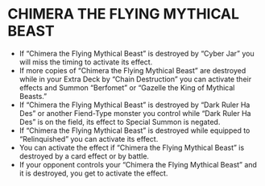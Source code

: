 
# CHIMERA THE FLYING MYTHICAL BEAST

*   If “Chimera the Flying Mythical Beast” is destroyed by “Cyber Jar” you will miss the timing to activate its effect.
*   If more copies of “Chimera the Flying Mythical Beast” are destroyed while in your Extra Deck by “Chain Destruction” you can activate their effects and Summon “Berfomet” or “Gazelle the King of Mythical Beasts.”
*   If “Chimera the Flying Mythical Beast” is destroyed by “Dark Ruler Ha Des” or another Fiend-Type monster you control while “Dark Ruler Ha Des” is on the field, its effect to Special Summon is negated.
*   If “Chimera the Flying Mythical Beast” is destroyed while equipped to “Relinquished” you can activate its effect.
*   You can activate the effect if “Chimera the Flying Mythical Beast” is destroyed by a card effect or by battle.
*   If your opponent controls your “Chimera the Flying Mythical Beast” and it is destroyed, you get to activate the effect.

  